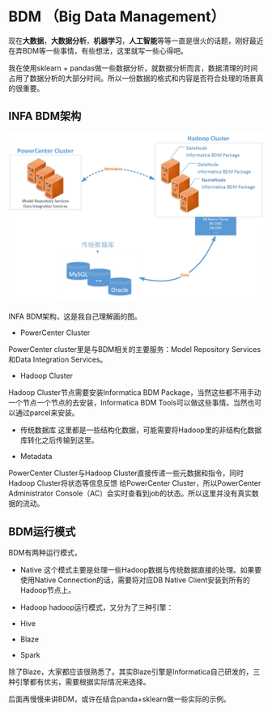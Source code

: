 # BDM （Big Data Management）

现在**大数据**，**大数据分析**，**机器学习**，**人工智能**等等一直是很火的话题，刚好最近在弄BDM等一些事情，有些想法，这里就写一些心得吧。

我在使用sklearn + pandas做一些数据分析，就数据分析而言，数据清理的时间占用了数据分析的大部分时间。所以一份数据的格式和内容是否符合处理的场景真的很重要。

## INFA BDM架构

![BDM结构](overview.png) 

INFA BDM架构，这是我自己理解画的图。

- PowerCenter Cluster

PowerCenter cluster里是与BDM相关的主要服务：Model Repository Services和Data Integration Services。

- Hadoop Cluster

Hadoop Cluster节点需要安装Informatica BDM Package，当然这些都不用手动一个节点一个节点的去安装，Informatica BDM Tools可以做这些事情。当然也可以通过parcel来安装。

- 传统数据库
这里都是一些结构化数据，可能需要将Hadoop里的非结构化数据库转化之后传输到这里。

- Metadata

PowerCenter Cluster与Hadoop Cluster直接传递一些元数据和指令，同时Hadoop Cluster将状态等信息反馈
给PowerCenter Cluster，所以PowerCenter Administrator Console（AC）会实时查看到job的状态。所以这里并没有真实数据的流动。


## BDM运行模式
BDM有两种运行模式，
- Native
这个模式主要是处理一些Hadoop数据与传统数据直接的处理。如果要使用Native Connection的话，需要将对应DB Native Client安装到所有的Hadoop节点上。

- Hadoop
hadoop运行模式，又分为了三种引擎：
 - Hive 	
 - Blaze
 - Spark

除了Blaze，大家都应该很熟悉了。其实Blaze引擎是Informatica自己研发的，三种引擎都有优劣，需要根据实际情况来选择。


后面再慢慢来讲BDM，或许在结合panda+sklearn做一些实际的示例。
